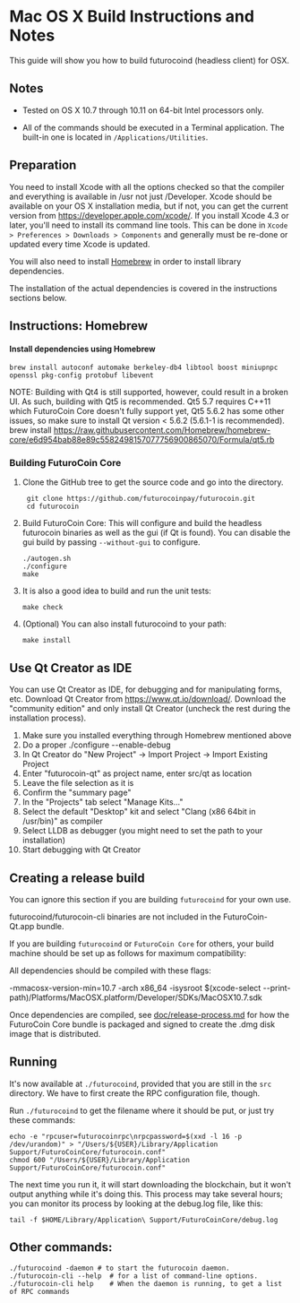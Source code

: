 Mac OS X Build Instructions and Notes
====================================
This guide will show you how to build futurocoind (headless client) for OSX.

Notes
-----

* Tested on OS X 10.7 through 10.11 on 64-bit Intel processors only.

* All of the commands should be executed in a Terminal application. The
built-in one is located in `/Applications/Utilities`.

Preparation
-----------

You need to install Xcode with all the options checked so that the compiler
and everything is available in /usr not just /Developer. Xcode should be
available on your OS X installation media, but if not, you can get the
current version from https://developer.apple.com/xcode/. If you install
Xcode 4.3 or later, you'll need to install its command line tools. This can
be done in `Xcode > Preferences > Downloads > Components` and generally must
be re-done or updated every time Xcode is updated.

You will also need to install [Homebrew](http://brew.sh) in order to install library
dependencies.

The installation of the actual dependencies is covered in the instructions
sections below.

Instructions: Homebrew
----------------------

#### Install dependencies using Homebrew

    brew install autoconf automake berkeley-db4 libtool boost miniupnpc openssl pkg-config protobuf libevent

NOTE: Building with Qt4 is still supported, however, could result in a broken UI. As such, building with Qt5 is recommended. Qt5 5.7 requires C++11 which FuturoCoin Core doesn't fully support yet, Qt5 5.6.2 has some other issues, so make sure to install Qt version < 5.6.2 (5.6.1-1 is recommended).
    brew install https://raw.githubusercontent.com/Homebrew/homebrew-core/e6d954bab88e89c5582498157077756900865070/Formula/qt5.rb

### Building FuturoCoin Core

1. Clone the GitHub tree to get the source code and go into the directory.

        git clone https://github.com/futurocoinpay/futurocoin.git
        cd futurocoin

2.  Build FuturoCoin Core:
    This will configure and build the headless futurocoin binaries as well as the gui (if Qt is found).
    You can disable the gui build by passing `--without-gui` to configure.

        ./autogen.sh
        ./configure
        make

3.  It is also a good idea to build and run the unit tests:

        make check

4.  (Optional) You can also install futurocoind to your path:

        make install

Use Qt Creator as IDE
------------------------
You can use Qt Creator as IDE, for debugging and for manipulating forms, etc.
Download Qt Creator from https://www.qt.io/download/. Download the "community edition" and only install Qt Creator (uncheck the rest during the installation process).

1. Make sure you installed everything through Homebrew mentioned above
2. Do a proper ./configure --enable-debug
3. In Qt Creator do "New Project" -> Import Project -> Import Existing Project
4. Enter "futurocoin-qt" as project name, enter src/qt as location
5. Leave the file selection as it is
6. Confirm the "summary page"
7. In the "Projects" tab select "Manage Kits..."
8. Select the default "Desktop" kit and select "Clang (x86 64bit in /usr/bin)" as compiler
9. Select LLDB as debugger (you might need to set the path to your installation)
10. Start debugging with Qt Creator

Creating a release build
------------------------
You can ignore this section if you are building `futurocoind` for your own use.

futurocoind/futurocoin-cli binaries are not included in the FuturoCoin-Qt.app bundle.

If you are building `futurocoind` or `FuturoCoin Core` for others, your build machine should be set up
as follows for maximum compatibility:

All dependencies should be compiled with these flags:

 -mmacosx-version-min=10.7
 -arch x86_64
 -isysroot $(xcode-select --print-path)/Platforms/MacOSX.platform/Developer/SDKs/MacOSX10.7.sdk

Once dependencies are compiled, see [doc/release-process.md](release-process.md) for how the FuturoCoin Core
bundle is packaged and signed to create the .dmg disk image that is distributed.

Running
-------

It's now available at `./futurocoind`, provided that you are still in the `src`
directory. We have to first create the RPC configuration file, though.

Run `./futurocoind` to get the filename where it should be put, or just try these
commands:

    echo -e "rpcuser=futurocoinrpc\nrpcpassword=$(xxd -l 16 -p /dev/urandom)" > "/Users/${USER}/Library/Application Support/FuturoCoinCore/futurocoin.conf"
    chmod 600 "/Users/${USER}/Library/Application Support/FuturoCoinCore/futurocoin.conf"

The next time you run it, it will start downloading the blockchain, but it won't
output anything while it's doing this. This process may take several hours;
you can monitor its process by looking at the debug.log file, like this:

    tail -f $HOME/Library/Application\ Support/FuturoCoinCore/debug.log

Other commands:
-------

    ./futurocoind -daemon # to start the futurocoin daemon.
    ./futurocoin-cli --help  # for a list of command-line options.
    ./futurocoin-cli help    # When the daemon is running, to get a list of RPC commands
